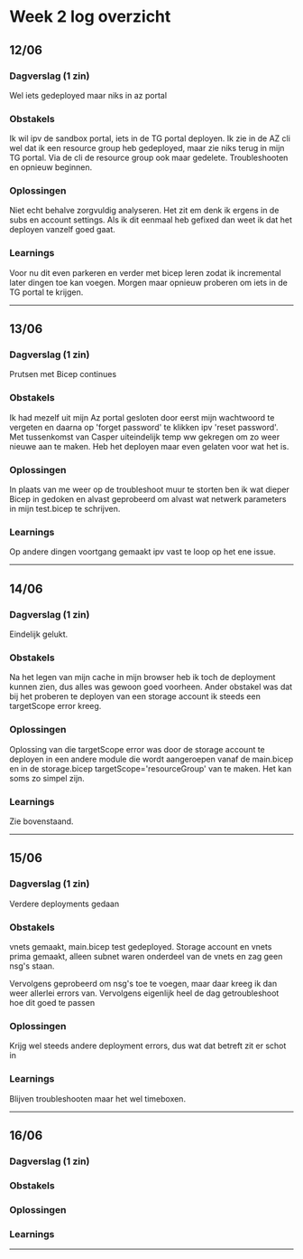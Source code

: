 # Week 2 log overzicht

## 12/06 

### Dagverslag (1 zin)
Wel iets gedeployed maar niks in az portal

### Obstakels
Ik wil ipv de sandbox portal, iets in de TG portal deployen. Ik zie in de AZ cli wel dat ik een resource group heb gedeployed, maar zie niks terug in mijn TG portal. Via de cli de resource group ook maar gedelete. Troubleshooten en opnieuw beginnen. 

### Oplossingen
Niet echt behalve zorgvuldig analyseren. Het zit em denk ik ergens in de subs en account settings. Als ik dit eenmaal heb gefixed dan weet ik dat het deployen vanzelf goed gaat. 

### Learnings
Voor nu dit even parkeren en verder met bicep leren zodat ik incremental later dingen toe kan voegen. Morgen maar opnieuw proberen om iets in de TG portal te krijgen. 
____________

## 13/06


### Dagverslag (1 zin)
Prutsen met Bicep continues

### Obstakels
Ik had mezelf uit mijn Az portal gesloten door eerst mijn wachtwoord te vergeten en daarna op 'forget password' te klikken ipv 'reset password'. Met tussenkomst van Casper uiteindelijk temp ww gekregen om zo weer nieuwe aan te maken. Heb het deployen maar even gelaten voor wat het is. 

### Oplossingen
In plaats van me weer op de troubleshoot muur te storten ben ik wat dieper Bicep in gedoken en alvast geprobeerd om alvast wat netwerk parameters in mijn test.bicep te schrijven. 

### Learnings
Op andere dingen voortgang gemaakt ipv vast te loop op het ene issue.  
_____________

## 14/06


### Dagverslag (1 zin)
Eindelijk gelukt.

### Obstakels
Na het legen van mijn cache in mijn browser heb ik toch de deployment kunnen zien, dus alles was gewoon goed voorheen. 
Ander obstakel was dat bij het proberen te deployen van een storage account ik steeds een targetScope error kreeg. 

### Oplossingen
Oplossing van die targetScope error was door de storage account te deployen in een andere module die wordt aangeroepen vanaf de main.bicep en in de storage.bicep targetScope='resourceGroup' van te maken.
Het kan soms zo simpel zijn.

### Learnings
Zie bovenstaand. 
___

## 15/06


### Dagverslag (1 zin)
Verdere deployments gedaan

### Obstakels
vnets gemaakt, main.bicep test gedeployed. Storage account en vnets prima gemaakt, alleen subnet waren onderdeel van de vnets en zag geen nsg's staan. 

Vervolgens geprobeerd om nsg's toe te voegen, maar daar kreeg ik dan weer allerlei errors van. Vervolgens eigenlijk heel de dag getroubleshoot hoe dit goed te passen

### Oplossingen
Krijg wel steeds andere deployment errors, dus wat dat betreft zit er schot in

### Learnings
Blijven troubleshooten maar het wel timeboxen. 
____

## 16/06


### Dagverslag (1 zin)


### Obstakels


### Oplossingen


### Learnings

____
